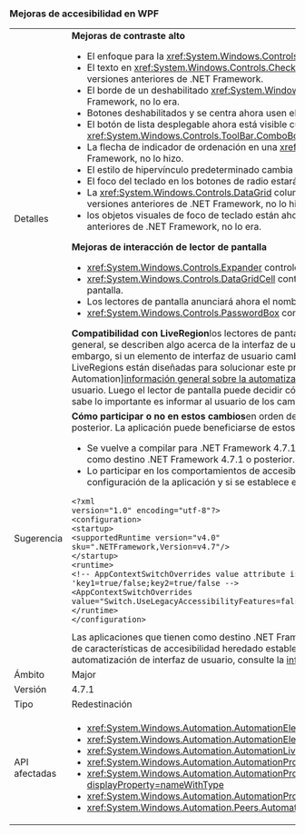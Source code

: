 ### <a name="accessibility-improvements-in-wpf"></a>Mejoras de accesibilidad en WPF

|   |   |
|---|---|
|Detalles|<strong>Mejoras de contraste alto</strong><ul><li>El enfoque para la <xref:System.Windows.Controls.Expander> control ahora está visible. En versiones anteriores de .NET Framework, no lo era.</li><li>El texto en <xref:System.Windows.Controls.CheckBox> y <xref:System.Windows.Controls.RadioButton> controles cuando se seleccionan ahora es más fácil ver que en versiones anteriores de .NET Framework.</li><li>El borde de un deshabilitado <xref:System.Windows.Controls.ComboBox> ahora tiene el mismo color que el texto deshabilitado. En versiones anteriores de .NET Framework, no lo era.</li><li>Botones deshabilitados y se centra ahora usen el color del tema correcto. En versiones anteriores de .NET Framework, no lo hicieron.</li><li>El botón de lista desplegable ahora está visible cuando una <xref:System.Windows.Controls.ComboBox> estilo del control se establece en <xref:System.Windows.Controls.ToolBar.ComboBoxStyleKey?displayProperty=nameWithType>, en las versiones anteriores de .NET Framework, no lo era.</li><li>La flecha de indicador de ordenación en una <xref:System.Windows.Controls.DataGrid> control ahora usa los colores del tema. En versiones anteriores de .NET Framework, no lo hizo.</li><li>El estilo de hipervínculo predeterminado cambia ahora el color del tema correcto en el mouse (ratón). En versiones anteriores de .NET Framework, no lo hizo.</li><li>El foco del teclado en los botones de radio estará visible. En versiones anteriores de .NET Framework, no lo era.</li><li>La <xref:System.Windows.Controls.DataGrid> columna de casilla de verificación del control ahora usa los colores esperados para comentarios de foco de teclado. En versiones anteriores de .NET Framework, no lo hizo.</li><li>los objetos visuales de foco de teclado están ahora visibles en <xref:System.Windows.Controls.ComboBox> y <xref:System.Windows.Controls.ListBox>. En versiones anteriores de .NET Framework, no lo era.</li></ul><strong>Mejoras de interacción de lector de pantalla</strong><ul><li><xref:System.Windows.Controls.Expander> controles ahora se anuncian correctamente como grupos (expandir o contraer) por los lectores de pantalla.</li><li><xref:System.Windows.Controls.DataGridCell> controles ahora se anuncian correctamente como celda de cuadrícula de datos (localizada) por los lectores de pantalla.</li><li>Los lectores de pantalla anunciará ahora el nombre de un editable <xref:System.Windows.Controls.ComboBox>.</li><li><xref:System.Windows.Controls.PasswordBox> controles ya no se anuncian como con &quot;no hay ningún elemento en la vista&quot; por los lectores de pantalla.</li></ul><strong>Compatibilidad con LiveRegion</strong>los lectores de pantalla como Narrador ayuda a los usuarios saber el contenido de la interfaz de usuario de una aplicación, por lo general, se describen algo acerca de la interfaz de usuario que actualmente se centra, ya que probablemente sea el elemento de gran interés para el usuario. Sin embargo, si un elemento de interfaz de usuario cambia en algún lugar de la pantalla y no tiene el foco, el usuario puede ser informado y perder información importante. LiveRegions están diseñadas para solucionar este problema. Un desarrollador puede utilizar para informar al lector de pantalla o cualquier otro [UI Automation][información general sobre la automatización de interfaz de usuario](~/docs/framework/ui-automation/ui-automation-overview.md) cliente que se ha realizado un cambio importante para un elemento de interfaz de usuario. Luego el lector de pantalla puede decidir cómo y cuándo informar al usuario de este cambio. La propiedad LiveSetting también permite el lector de pantalla sabe lo importante es informar al usuario de los cambios realizados en la interfaz de usuario.|
|Sugerencia|<strong>Cómo participar o no en estos cambios</strong>en orden de la aplicación para beneficiarse de estos cambios, se debe ejecutar en .NET Framework 4.7.1 o una versión posterior. La aplicación puede beneficiarse de estos cambios en cualquiera de las maneras siguientes:<ul><li>Se vuelve a compilar para .NET Framework 4.7.1. Estos cambios de accesibilidad están habilitados de forma predeterminada en las aplicaciones de WPF que tienen como destino .NET Framework 4.7.1 o posterior.</li><li>Lo participar en los comportamientos de accesibilidad heredado agregando las siguientes [AppContext conmutador](~/docs/framework/configure-apps/file-schema/runtime/appcontextswitchoverrides-element.md) en la <code>&lt;runtime&gt;</code> sección del archivo de configuración de la aplicación y si se establece en false, como se muestra en el ejemplo siguiente.</li></ul><pre><code>&lt;?xml version=&quot;1.0&quot; encoding=&quot;utf-8&quot;?&gt;&#13;&#10;&lt;configuration&gt;&#13;&#10;&lt;startup&gt;&#13;&#10;&lt;supportedRuntime version=&quot;v4.0&quot; sku=&quot;.NETFramework,Version=v4.7&quot;/&gt;&#13;&#10;&lt;/startup&gt;&#13;&#10;&lt;runtime&gt;&#13;&#10;&lt;!-- AppContextSwitchOverrides value attribute is in the form of &#39;key1=true/false;key2=true/false  --&gt;&#13;&#10;&lt;AppContextSwitchOverrides value=&quot;Switch.UseLegacyAccessibilityFeatures=false&quot; /&gt;&#13;&#10;&lt;/runtime&gt;&#13;&#10;&lt;/configuration&gt;&#13;&#10;</code></pre>Las aplicaciones que tienen como destino .NET Framework 4.7.1 o posterior y desea conservar heredado comportamiento de accesibilidad puede participar en el uso de características de accesibilidad heredado estableciendo explícitamente este modificador AppContext en <code>true</code>. Para obtener información general de la automatización de interfaz de usuario, consulte la [información general sobre la automatización de interfaz de usuario](~/docs/framework/ui-automation/ui-automation-overview.md).|
|Ámbito|Major|
|Versión|4.7.1|
|Tipo|Redestinación|
|API afectadas|<ul><li><xref:System.Windows.Automation.AutomationElementIdentifiers.LiveSettingProperty?displayProperty=nameWithType></li><li><xref:System.Windows.Automation.AutomationElementIdentifiers.LiveRegionChangedEvent?displayProperty=nameWithType></li><li><xref:System.Windows.Automation.AutomationLiveSetting?displayProperty=nameWithType></li><li><xref:System.Windows.Automation.AutomationProperties.LiveSettingProperty?displayProperty=nameWithType></li><li><xref:System.Windows.Automation.AutomationProperties.SetLiveSetting(System.Windows.DependencyObject,System.Windows.Automation.AutomationLiveSetting)?displayProperty=nameWithType></li><li><xref:System.Windows.Automation.AutomationProperties.GetLiveSetting(System.Windows.DependencyObject)?displayProperty=nameWithType></li><li><xref:System.Windows.Automation.Peers.AutomationPeer.GetLiveSettingCore?displayProperty=nameWithType></li></ul>|


